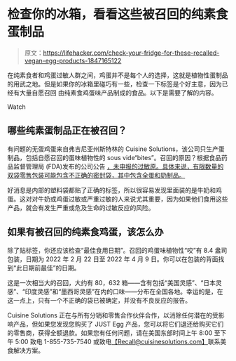 # 检查你的冰箱，看看这些被召回的纯素食蛋制品

> 原文：<https://lifehacker.com/check-your-fridge-for-these-recalled-vegan-egg-products-1847165122>

在纯素食者和鸡蛋过敏人群之间，鸡蛋并不是每个人的选择，这就是植物性蛋制品的用武之地。但是如果你的冰箱里碰巧有一些，检查一下标签是个好主意，因为已经有大量自愿召回 由纯素食鸡蛋味产品制成的食品。以下是需要了解的内容。

Watch

## 哪些纯素蛋制品正在被召回？

有问题的无蛋鸡蛋来自弗吉尼亚州斯特林的 Cuisine Solutions，该公司只生产蛋制品，包括自愿召回的蛋味植物性的 sous vide“bites”。召回的原因？根据食品药品监督管理局 (FDA)发布的公司公告 [，未申报的过敏原。具体来说，有限数量的双袋零售包装可能包含不正确的密封袋，其中包含全蛋和奶制品。](https://www.fda.gov/safety/recalls-market-withdrawals-safety-alerts/cuisine-solutions-issues-voluntary-recall-flavored-plant-based-bites#recall-photos)

好消息是内部的塑料袋都贴了正确的标签，所以很容易发现里面装的是牛奶和鸡蛋。这对对牛奶或鸡蛋过敏或严重过敏的人来说尤其重要，因为如果他们食用这些产品，就会有发生严重或危及生命的过敏反应的风险。

## 如果有被召回的纯素食鸡蛋，该怎么办

除了贴标签，你还应该检查“最佳食用日期”。召回的鸡蛋味植物性“咬”有 8.4 盎司包装，日期为 2022 年 2 月 22 日至 2022 年 4 月 9 日。你可以在包装的背面找到“此日期前最佳”的日期。

这是一次相当大的召回，大约有 80，632 箱——含有包括“美国灵感”、“日本灵感”、“印度灵感”和“墨西哥灵感”在内的口味——分布在全国各地。幸运的是，在这一点上，只有一个不正确的袋已被确定，并没有不良反应的报告。

Cuisine Solutions 正在与所有分销和零售合作伙伴合作，以消除任何潜在的受影响产品，但如果您发现您购买了 JUST Egg 产品，您可以将它们退还给购买它们的零售商，获得全额退款。如果您有任何问题，请在美国东部时间上午 8:00 至下午 5:00 致电 1-855-735-7540 或致电[【Recall@cuisinesolutions.com】](mailto:Recall@cuisinesolutions.com)联系美食解决方案。